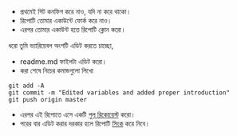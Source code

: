 - প্রথমেই গিট কনফিগ করে নাও, যদি না করে থাকো।
- রিপোটি তোমার একাউন্টে ফোর্ক করে নাও।
- এরপর তোমার একাউন্ট হতে রিপোটি ক্লোন করো।

ধরো তুমি ভ্যারিয়েবল অংশটি এডিট করতে চাচ্ছো,
- readme.md ফাইলটা এডিট করো।
- করা শেষে নিচের কমান্ডগুলো লিখো
```
git add -A
git commit -m "Edited variables and added proper introduction"
git push origin master
```

- এরপর এই রিপোতে এসে একটি [পুল রিকোয়েস্ট](https://help.github.com/articles/creating-a-pull-request-from-a-fork/) করো।
- পরের বার এডিট করার দরকার হলে রিপোটি [সিংক](https://help.github.com/articles/syncing-a-fork/) করে নিবে।
